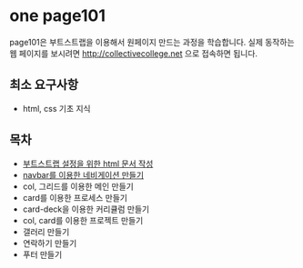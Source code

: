 # one page101

page101은 부트스트랩을 이용해서 원페이지 만드는 과정을 학습합니다.
실제 동작하는 웹 페이지를 보시려면 http://collectivecollege.net 으로 접속하면 됩니다.

## 최소 요구사항
- html, css 기초 지식

## 목차
- [부트스트랩 설정을 위한 html 문서 작성](01introandsetting.md)
- [navbar를 이용한 네비게이션 만들기](02navbar.md)
- col, 그리드를 이용한 메인 만들기
- card를 이용한 프로세스 만들기
- card-deck을 이용한 커리큘럼 만들기
- col, card를 이용한 프로젝트 만들기
- 갤러리 만들기
- 연락하기 만들기
- 푸터 만들기